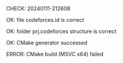 CHECK: 20240111-212608
OK: file codeforces.id is correct
OK: folder prj.codeforces structure is correct
OK: CMake generator successed
ERROR: CMake build (MSVC x64) failed

